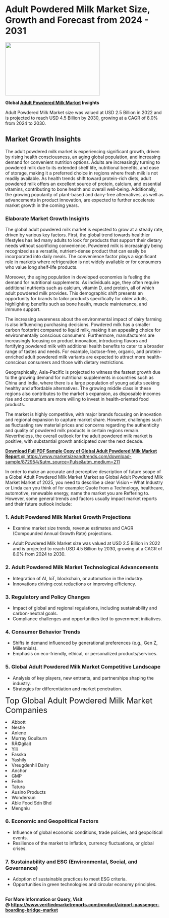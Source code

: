 <H1>Adult Powdered Milk Market Size, Growth and Forecast from 2024 - 2031</H1><img class="aligncenter size-medium wp-image-584254" src="https://thirdeyenews.in/wp-content/uploads/2024/09/Global-Market-Research-300x168.jpeg" alt="" width="300" height="168" /><p><strong>Global&nbsp;<a href="https://www.marketsizeandtrends.com/download-sample/872954/&amp;utm_source=Pulse&amp;utm_medium=211">Adult Powdered Milk Market</a> Insights</strong></p><p>Adult Powdered Milk Market size was valued at USD 2.5 Billion in 2022 and is projected to reach USD 4.5 Billion by 2030, growing at a CAGR of 8.0% from 2024 to 2030.</p><p><h2>Market Growth Insights</h2> <p>The adult powdered milk market is experiencing significant growth, driven by rising health consciousness, an aging global population, and increasing demand for convenient nutrition options. Adults are increasingly turning to powdered milk due to its extended shelf life, nutritional benefits, and ease of storage, making it a preferred choice in regions where fresh milk is not readily available. As health trends shift toward protein-rich diets, adult powdered milk offers an excellent source of protein, calcium, and essential vitamins, contributing to bone health and overall well-being. Additionally, the growing popularity of plant-based and dairy-free alternatives, as well as advancements in product innovation, are expected to further accelerate market growth in the coming years.</p> <p><a href="#"></a></p> <h3>Elaborate Market Growth Insights</h3> <p>The global adult powdered milk market is expected to grow at a steady rate, driven by various key factors. First, the global trend towards healthier lifestyles has led many adults to look for products that support their dietary needs without sacrificing convenience. Powdered milk is increasingly being recognized as a versatile, nutrient-dense product that can easily be incorporated into daily meals. The convenience factor plays a significant role in markets where refrigeration is not widely available or for consumers who value long shelf-life products.</p> <p>Moreover, the aging population in developed economies is fueling the demand for nutritional supplements. As individuals age, they often require additional nutrients such as calcium, vitamin D, and protein, all of which adult powdered milk provides. This demographic shift presents an opportunity for brands to tailor products specifically for older adults, highlighting benefits such as bone health, muscle maintenance, and immune support.</p> <p>The increasing awareness about the environmental impact of dairy farming is also influencing purchasing decisions. Powdered milk has a smaller carbon footprint compared to liquid milk, making it an appealing choice for environmentally conscious consumers. Furthermore, manufacturers are increasingly focusing on product innovation, introducing flavors and fortifying powdered milk with additional health benefits to cater to a broader range of tastes and needs. For example, lactose-free, organic, and protein-enriched adult powdered milk variants are expected to attract more health-conscious consumers and those with dietary restrictions.</p> <p>Geographically, Asia-Pacific is projected to witness the fastest growth due to the growing demand for nutritional supplements in countries such as China and India, where there is a large population of young adults seeking healthy and affordable alternatives. The growing middle class in these regions also contributes to the market's expansion, as disposable incomes rise and consumers are more willing to invest in health-oriented food products.</p> <p>The market is highly competitive, with major brands focusing on innovation and regional expansion to capture market share. However, challenges such as fluctuating raw material prices and concerns regarding the authenticity and quality of powdered milk products in certain regions remain. Nevertheless, the overall outlook for the adult powdered milk market is positive, with substantial growth anticipated over the next decade.</p> <p><a href="#"></p><p><span class=""><strong>Download Full PDF Sample Copy of Global Adult Powdered Milk Market Report</strong> @ <a href="https://www.marketsizeandtrends.com/download-sample/872954/&amp;utm_source=Pulse&amp;utm_medium=211" target="_blank">https://www.marketsizeandtrends.com/download-sample/872954/&amp;utm_source=Pulse&amp;utm_medium=211</a></span></p><p>In order to make an accurate and perceptive description of future scope of a Global&nbsp;Adult Powdered Milk Market Market as Global&nbsp;Adult Powdered Milk Market Market of 2025, you need to describe a clear Vision &ndash; What Industry or Linda can you think of for example: Quote from a Technology, healthcare, automotive, renewable energy, name the market you are Reffering to. However, some general trends and factors usually impact market reports and their future outlook include:</p><h3>1.&nbsp;<strong>Adult Powdered Milk Market Growth Projections</strong></h3><ul><li>Examine market size trends, revenue estimates and CAGR (Compounded Annual Growth Rate) projections.</li><li><p>Adult Powdered Milk Market size was valued at USD 2.5 Billion in 2022 and is projected to reach USD 4.5 Billion by 2030, growing at a CAGR of 8.0% from 2024 to 2030.</p></li></ul><h3>2.&nbsp;<strong>Adult Powdered Milk Market Technological Advancements</strong></h3><ul><li>Integration of AI, IoT, blockchain, or automation in the industry.</li><li>Innovations driving cost reductions or improving efficiency.</li></ul><h3>3.&nbsp;<strong>Regulatory and Policy Changes</strong></h3><ul><li>Impact of global and regional regulations, including sustainability and carbon-neutral goals.</li><li>Compliance challenges and opportunities tied to government initiatives.</li></ul><h3>4.&nbsp;<strong>Consumer Behavior Trends</strong></h3><ul><li>Shifts in demand influenced by generational preferences (e.g., Gen Z, Millennials).</li><li>Emphasis on eco-friendly, ethical, or personalized products/services.</li></ul><h3>5.&nbsp;<strong>Global Adult Powdered Milk Market Competitive Landscape</strong></h3><ul><li>Analysis of key players, new entrants, and partnerships shaping the industry.</li><li>Strategies for differentiation and market penetration.</li></ul><p data-pm-slice="1 1 []"><span style="color: inherit; font-family: inherit; font-size: 25px;">Top Global Adult Powdered Milk Market Companies</span></p><div class="" data-test-id=""><p><li>Abbott</li><li> Nestle</li><li> Anlene</li><li> Murray Goulburn</li><li> RÃ©gilait</li><li> Yili</li><li> Fasska</li><li> Yashily</li><li> Vreugdenhil Dairy</li><li> Anchor</li><li> GMP</li><li> Feihe</li><li> Tatura</li><li> Ausino Products</li><li> Wondersun</li><li> Able Food Sdn Bhd</li><li> Mengniu</li></p></div><h3>6.&nbsp;<strong>Economic and Geopolitical Factors</strong></h3><ul><li>Influence of global economic conditions, trade policies, and geopolitical events.</li><li>Resilience of the market to inflation, currency fluctuations, or global crises.</li></ul><h3>7.&nbsp;<strong>Sustainability and ESG (Environmental, Social, and Governance)</strong></h3><ul><li>Adoption of sustainable practices to meet ESG criteria.</li><li>Opportunities in green technologies and circular economy principles.</li></ul><h2><strong style="font-size: 14px;">For More Information or Query, Visit @&nbsp;</strong><a style="background-color: #ffffff; font-size: 14px;" href="https://www.marketsizeandtrends.com/report/adult-powdered-milk-market/" target="_blank">https://www.verifiedmarketreports.com/product/airport-passenger-boarding-bridge-market</a></h2>
